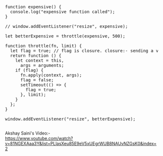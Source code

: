 <pre>
function expensive() {
  console.log("expensive function called");
}

// window.addEventListener("resize", expensive);

let betterExpensive = throttle(expensive, 500);

function throttle(fn, limit) {
  let flag = true; // flag is closure. closure:- sending a variable along with function
  return function () {
    let context = this,
      args = arguments;
    if (flag) {
      fn.apply(context, args);
      flag = false;
      setTimeout(() => {
        flag = true;
      }, limit);
    }
  };
}

window.addEventListener("resize", betterExpensive);

</pre>

Akshay Saini's Video:-   
https://www.youtube.com/watch?v=81NGEXAaa3Y&list=PLlasXeu85E9eV5xUEgrWUB8NAUvNZGsK0&index=2